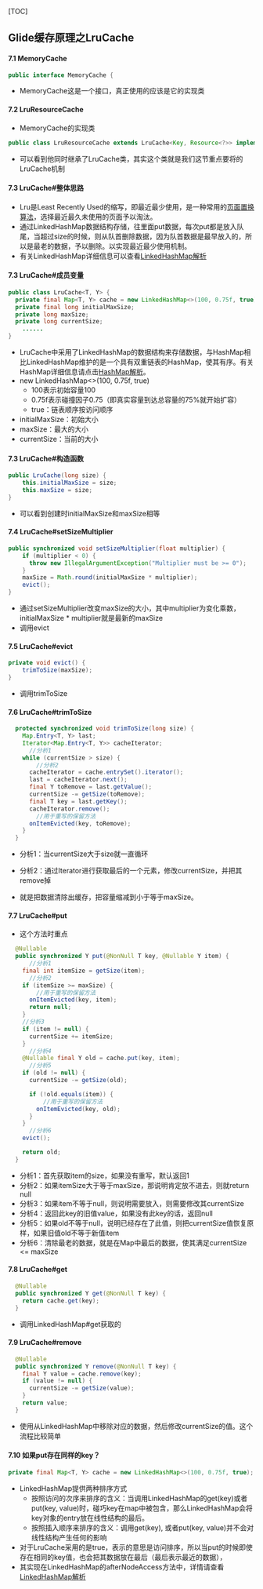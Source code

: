 [TOC]

## Glide缓存原理之LruCache

#### 7.1 MemoryCache

```java
public interface MemoryCache {
```

* MemoryCache这是一个接口，真正使用的应该是它的实现类

#### 7.2 LruResourceCache

* MemoryCache的实现类

```java
public class LruResourceCache extends LruCache<Key, Resource<?>> implements MemoryCache {
```

* 可以看到他同时继承了LruCache类，其实这个类就是我们这节重点要将的LruCache机制

#### 7.3 LruCache#整体思路

* Lru是Least Recently Used的缩写，即最近最少使用，是一种常用的[页面置换算法](https://baike.baidu.com/item/页面置换算法/7626091)，选择最近最久未使用的页面予以淘汰。
* 通过LinkedHashMap数据结构存储，往里面put数据，每次put都是放入队尾，当超过size的时候，则从队首删除数据，因为队首数据是最早放入的，所以是最老的数据，予以删除。以实现最近最少使用机制。
* 有关LinkedHashMap详细信息可以查看[LinkedHashMap解析](数据结构及算法/数据结构/Hash/LinkedHashMap解析.md)

#### 7.3 LruCache#成员变量

```java
public class LruCache<T, Y> {
  private final Map<T, Y> cache = new LinkedHashMap<>(100, 0.75f, true);
  private final long initialMaxSize;
  private long maxSize;
  private long currentSize;
	......
}
```

* LruCache中采用了LinkedHashMap的数据结构来存储数据，与HashMap相比LinkedHashMap维护的是一个具有双重链表的HashMap，使其有序。有关HashMap详细信息请点击[HashMap解析](数据结构及算法/数据结构/Hash/HashMap解析.md)。
* new LinkedHashMap<>(100, 0.75f, true)
  * 100表示初始容量100
  * 0.75f表示碰撞因子0.75（即真实容量到达总容量的75%就开始扩容）
  * true：链表顺序按访问顺序
* initialMaxSize：初始大小
* maxSize：最大的大小
* currentSize：当前的大小

#### 7.3 LruCache#构造函数

```java
public LruCache(long size) {
    this.initialMaxSize = size;
    this.maxSize = size;
}
```

* 可以看到创建时initialMaxSize和maxSize相等

#### 7.4 LruCache#setSizeMultiplier

```java
public synchronized void setSizeMultiplier(float multiplier) {
    if (multiplier < 0) {
      throw new IllegalArgumentException("Multiplier must be >= 0");
    }
    maxSize = Math.round(initialMaxSize * multiplier);
    evict();
}
```

* 通过setSizeMultiplier改变maxSize的大小，其中multiplier为变化乘数，initialMaxSize * multiplier就是最新的maxSize
* 调用evict

#### 7.5 LruCache#evict

```java
private void evict() {
    trimToSize(maxSize);
}
```

* 调用trimToSize

#### 7.6 LruCache#trimToSize

```java
  protected synchronized void trimToSize(long size) {
    Map.Entry<T, Y> last;
    Iterator<Map.Entry<T, Y>> cacheIterator;
      //分析1
    while (currentSize > size) {
        //分析2
      cacheIterator = cache.entrySet().iterator();
      last = cacheIterator.next();
      final Y toRemove = last.getValue();
      currentSize -= getSize(toRemove);
      final T key = last.getKey();
      cacheIterator.remove();
        //用于重写的保留方法
      onItemEvicted(key, toRemove);
    }
  }
```

* 分析1：当currentSize大于size就一直循环
* 分析2：通过Iterator进行获取最后的一个元素，修改currentSize，并把其remove掉

* 就是把数据清除出缓存，把容量缩减到小于等于maxSize。

#### 7.7 LruCache#put

* 这个方法时重点

```java
  @Nullable
  public synchronized Y put(@NonNull T key, @Nullable Y item) {
      //分析1
    final int itemSize = getSize(item);
      //分析2
    if (itemSize >= maxSize) {
        //用于重写的保留方法
      onItemEvicted(key, item);
      return null;
    }
	//分析3
    if (item != null) {
      currentSize += itemSize;
    }
      //分析4
    @Nullable final Y old = cache.put(key, item);
      //分析5
    if (old != null) {
      currentSize -= getSize(old);

      if (!old.equals(item)) {
          //用于重写的保留方法
        onItemEvicted(key, old);
      }
    }
      //分析6
    evict();

    return old;
  }
```

* 分析1：首先获取item的size，如果没有重写，默认返回1
* 分析2：如果itemSize大于等于maxSize，那说明肯定放不进去，则就return null
* 分析3：如果item不等于null，则说明需要放入，则需要修改其currentSize
* 分析4：返回此key的旧值value，如果没有此key的话，返回null
* 分析5：如果old不等于null，说明已经存在了此值，则把currentSize值恢复原样，如果旧值old不等于新值item
* 分析6：清除最老的数据，就是在Map中最后的数据，使其满足currentSize <= maxSize

#### 7.8 LruCache#get

```java
  @Nullable
  public synchronized Y get(@NonNull T key) {
    return cache.get(key);
  }
```

* 调用LinkedHashMap#get获取的

#### 7.9 LruCache#remove

```java
  @Nullable
  public synchronized Y remove(@NonNull T key) {
    final Y value = cache.remove(key);
    if (value != null) {
      currentSize -= getSize(value);
    }
    return value;
  }
```

* 使用从LinkedHashMap中移除对应的数据，然后修改currentSize的值。这个流程比较简单

#### 7.10 如果put存在同样的key？

```java
private final Map<T, Y> cache = new LinkedHashMap<>(100, 0.75f, true);
```

* LinkedHashMap提供两种排序方式
  * 按照访问的次序来排序的含义：当调用LinkedHashMap的get(key)或者put(key, value)时，碰巧key在map中被包含，那么LinkedHashMap会将key对象的entry放在线性结构的最后。 
  * 按照插入顺序来排序的含义：调用get(key), 或者put(key, value)并不会对线性结构产生任何的影响
* 对于LruCache采用的是true，表示的意思是访问排序，所以当put的时候即使存在相同的key值，也会把其数据放在最后（最后表示最近的数据），
* 其实现在LinkedHashMap的afterNodeAccess方法中，详情请查看[LinkedHashMap解析](数据结构及算法/数据结构/Hash/LinkedHashMap解析.md)